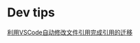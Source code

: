 # Dev tips

[利用VSCode自动修改文件引用完成引用的迁移](Dev%20tips%204c0ca93e7556461a83600b40b0e2e8a3/%E5%88%A9%E7%94%A8VSCode%E8%87%AA%E5%8A%A8%E4%BF%AE%E6%94%B9%E6%96%87%E4%BB%B6%E5%BC%95%E7%94%A8%E5%AE%8C%E6%88%90%E5%BC%95%E7%94%A8%E7%9A%84%E8%BF%81%E7%A7%BB%2092874292682947d5a3bed452344efaeb.md)